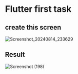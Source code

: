 # Flutter first task

 ## create this screen 
 
  ![Screenshot_20240814_233629](https://github.com/user-attachments/assets/113ccc83-79ac-4c08-83fd-89bc4969c245)



## Result

![Screenshot (198)](https://github.com/user-attachments/assets/b0a4a92b-966b-4a16-86eb-7e6013919157)
